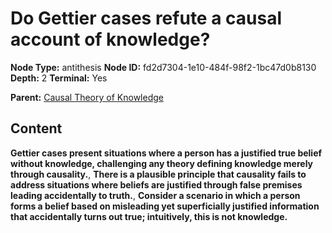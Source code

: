 # Do Gettier cases refute a causal account of knowledge?

**Node Type:** antithesis
**Node ID:** fd2d7304-1e10-484f-98f2-1bc47d0b8130
**Depth:** 2
**Terminal:** Yes

**Parent:** [Causal Theory of Knowledge](causal-theory-of-knowledge.md)

## Content

**Gettier cases present situations where a person has a justified true belief without knowledge, challenging any theory defining knowledge merely through causality.**, **There is a plausible principle that causality fails to address situations where beliefs are justified through false premises leading accidentally to truth.**, **Consider a scenario in which a person forms a belief based on misleading yet superficially justified information that accidentally turns out true; intuitively, this is not knowledge.**
